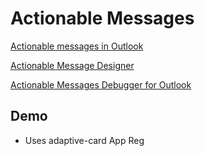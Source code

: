 # Actionable Messages

[Actionable messages in Outlook](https://docs.microsoft.com/en-us/outlook/actionable-messages/)

[Actionable Message Designer](https://amdesigner.azurewebsites.net)

[Actionable Messages Debugger for Outlook](https://appsource.microsoft.com/de-at/product/office/wa104381686)

## Demo

-   Uses adaptive-card App Reg
